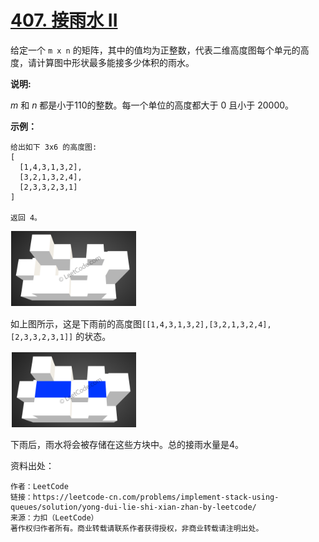 # [407. 接雨水 II](https://leetcode-cn.com/problems/trapping-rain-water-ii/)

给定一个 `m x n` 的矩阵，其中的值均为正整数，代表二维高度图每个单元的高度，请计算图中形状最多能接多少体积的雨水。

**说明:**

*m* 和 *n* 都是小于110的整数。每一个单位的高度都大于 0 且小于 20000。

**示例：**

```
给出如下 3x6 的高度图:
[
  [1,4,3,1,3,2],
  [3,2,1,3,2,4],
  [2,3,3,2,3,1]
]

返回 4。
```

![](https://raw.githubusercontent.com/sky5cai/picGoPic/master/img/20200210102516.png)

如上图所示，这是下雨前的高度图`[[1,4,3,1,3,2],[3,2,1,3,2,4],[2,3,3,2,3,1]]` 的状态。

![](https://raw.githubusercontent.com/sky5cai/picGoPic/master/img/20200210102550.png)

下雨后，雨水将会被存储在这些方块中。总的接雨水量是4。



资料出处：

```
作者：LeetCode
链接：https://leetcode-cn.com/problems/implement-stack-using-queues/solution/yong-dui-lie-shi-xian-zhan-by-leetcode/
来源：力扣（LeetCode）
著作权归作者所有。商业转载请联系作者获得授权，非商业转载请注明出处。
```

